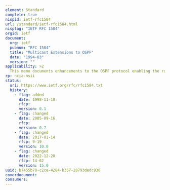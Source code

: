 ```yaml
---
element: Standard
complete: true
nispid: ietf-rfc1584
url: /standard/ietf-rfc1584.html
nisptag: "IETF RFC 1584"
orgid: ietf
document:
  org: ietf
  pubnum: "RFC 1584"
  title: "Multicast Extensions to OSPF"
  date: "1994-03"
  version: ""
applicability: >2
  This memo documents enhancements to the OSPF protocol enabling the routing of IP multicast datagrams. In this proposal, an IP multicast packet is routed based both on the packet's source and its multicast destination (commonly referred to as source/destination routing). As it is routed, the multicast packet follows a shortest path to each multicast destination. During packet forwarding, any commonality of paths is exploited; when multiple hosts belong to a single multicast group, a multicast packet will be replicated only when the paths to the separate hosts diverge. The multicast extensions are built on top of OSPF Version 2. The extensions have been implemented so that a multicast routing capability can be introduced piecemeal into an OSPF Version 2 routing domain. Some of the OSPF Version 2 routers may run the multicast extensions, while others may continue to be restricted to the forwarding of regular IP traffic (unicasts).
rp: ncia-nsii
status:
  uri: https://www.ietf.org/rfc/rfc1584.txt
  history: 
    - flag: added
      date: 1998-11-10
      rfcp: 
      version: 0.1
    - flag: changed
      date: 2005-09-16
      rfcp: 
      version: 0.7
    - flag: changed
      date: 2017-01-14
      rfcp: 9-19
      version: 10.0
    - flag: changed
      date: 2022-12-20
      rfcp: 14-62
      version: 15.0
uuid: b7455b78-c2ce-4284-b357-28793dedc938
coverdocument:
consumers:
---
```

